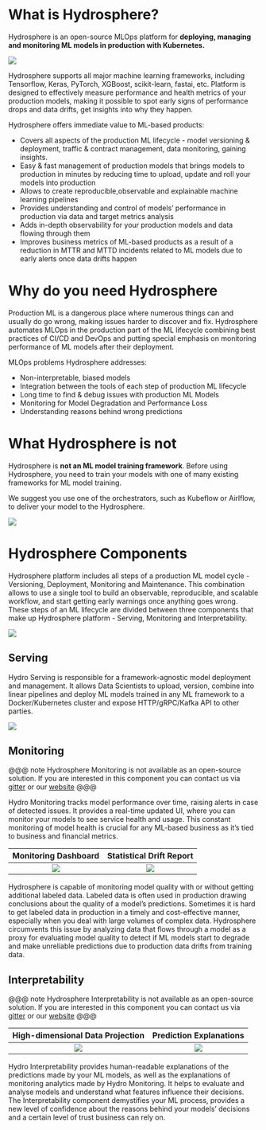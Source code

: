 # What is Hydrosphere?

Hydrosphere is an open-source MLOps platform for **deploying, managing and monitoring ML models in production with Kubernetes.**

![](.../ml_workflow_with_hydrosphere.png)

Hydrosphere supports all major machine learning frameworks, including
 Tensorflow, Keras, PyTorch, XGBoost, scikit-learn, fastai, etc. Platform 
  is designed to effectively measure performance and health metrics of your
   production models, making it possible to spot early signs of performance
    drops and data drifts, get insights into why they happen. 

 
Hydrosphere offers immediate value to ML-based products:

* Сovers all aspects of the production ML lifecycle - model versioning & deployment, traffic & contract management, data monitoring, gaining insights.
* Easy & fast management of production models that brings models to production in minutes by reducing time to upload, update and roll your models into production 
* Allows to create reproducible,observable and explainable machine learning pipelines
* Provides understanding and control of models’ performance in production via data and target metrics analysis
* Adds in-depth observability for your production models and data flowing through them 
* Improves business metrics of ML-based products as a result of a reduction in MTTR and MTTD incidents related to ML models due to early alerts once data drifts happen
 
# Why do you need Hydrosphere

Production ML is a dangerous place where numerous things can and usually do go wrong,
 making issues harder to discover and fix. 
 Hydrosphere automates MLOps in the production part of the ML lifecycle
  combining best practices of CI/CD and DevOps
   and putting special emphasis on monitoring performance of ML models after their deployment.


MLOps problems Hydrosphere addresses: 

* Non-interpretable, biased models
* Integration between the tools of each step of production ML lifecycle
* Long time to find & debug issues with production ML Models
* Monitoring for Model Degradation and Performance Loss
* Understanding reasons behind wrong predictions  

# What Hydrosphere is not
Hydrosphere is **not an ML model training framework**. Before using Hydrosphere, you need to train your models
    with one of many existing frameworks for ML model training.
     
We suggest you use one of the orchestrators, such as Kubeflow or Airlflow, to deliver your model to the Hydrosphere.

![](.../hydrosphere_and_kubeflow.png)

# Hydrosphere Components

Hydrosphere platform includes all steps of a  production ML model cycle -
 Versioning, Deployment, Monitoring and Maintenance. This combination
  allows to use a single tool to build an observable, reproducible,
   and scalable workflow, and start getting early warnings once anything
    goes wrong. These steps of an ML lifecycle are divided between
     three components that make up Hydrosphere platform - Serving,
      Monitoring and Interpretability.

![](.../hydrosphere_components.png)

## Serving

Hydro Serving is responsible for a framework-agnostic model deployment and management.
 It allows Data Scientists to upload, version, combine into linear pipelines and deploy ML
  models trained in any ML framework to a Docker/Kubernetes cluster and expose HTTP/gRPC/Kafka
   API to other parties.
   
![](.../serving_screenshot.png)


## Monitoring

@@@ note
Hydrosphere Monitoring is not available as an open-source solution. If you are
interested in this component you can contact us via [gitter](https://gitter.im/Hydrospheredata/hydro-serving)
or our [website](https://hydrosphere.io)
@@@

Hydro Monitoring tracks model performance over time, raising alerts
in case of detected issues. It provides a real-time updated UI,
where you can monitor your models to see service health and usage.
This constant monitoring of model health is crucial for any ML-based
business as it’s tied to business and financial metrics.

|Monitoring Dashboard|Statistical Drift Report|
|:-------------------------:|:-------------------------:|
|![](.../monitoring_screenshot.png)  |  ![](.../drift_report_screenshot.png)|

Hydrosphere is capable of monitoring model quality with or without getting
additional labeled data. Labeled data is often used in production drawing
conclusions about the quality of a model’s predictions. Sometimes it is hard
to get labeled data in production in a timely and cost-effective manner,
especially when you deal with large volumes of complex data. Hydrosphere
circumvents this issue by analyzing data that flows through a
model as a proxy for evaluating model quality to detect if ML models
start to degrade and make unreliable predictions due to production data
drifts from training data.



## Interpretability

@@@ note
Hydrosphere Interpretability is not available as an open-source solution. If you are
interested in this component you can contact us via [gitter](https://gitter.im/Hydrospheredata/hydro-serving)
or our [website](https://hydrosphere.io)
@@@

|High-dimensional Data Projection | Prediction Explanations |
|:-------------------------:|:-------------------------:|
|![](.../data_projection_screenshot.png)  |  ![](.../explanations_screenshot.png)|

Hydro Interpretability provides human-readable explanations of the predictions made by
 your ML models, as well as the explanations of monitoring analytics made by Hydro Monitoring. It helps to evaluate and analyse models and understand what features influence their decisions. The Interpretability component demystifies your ML process, provides a new level of confidence about the reasons behind your models’ decisions and a certain level of trust business can rely on.